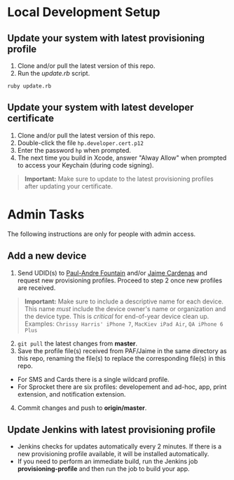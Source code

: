 # Local Development Setup

## Update your system with latest provisioning profile

1. Clone and/or pull the latest version of this repo.
2. Run the _update.rb_ script.

  `ruby update.rb`

## Update your system with latest developer certificate

1. Clone and/or pull the latest version of this repo.
2. Double-click the file `hp.developer.cert.p12`
3. Enter the password `hp` when prompted.
4. The next time you build in Xcode, answer "Alway Allow" when prompted to access your Keychain (during code signing).

> __Important:__ Make sure to update to the latest provisioning profiles after updating your certificate.

# Admin Tasks
The following instructions are only for people with admin access.

## Add a new device

1. Send UDID(s) to [Paul-Andre Fountain](mailto://paul-andre.fountain@hp.com) and/or [Jaime Cardenas](mailto://jaime.cardenas@hp.com) and request new provisioning profiles. Proceed to step 2 once new profiles are received.
> __Important:__ Make sure to include a descriptive name for each device. This name _must_ include the device owner's name or organization and the device type. This is _critical_ for end-of-year device clean up. Examples: `Chrissy Harris' iPhone 7`, `MacKiev iPad Air`, `QA iPhone 6 Plus`
2. `git pull` the latest changes from __master__.
3. Save the profile file(s) received from PAF/Jaime in the same directory as this repo, renaming the file(s) to replace the corresponding file(s) in this repo.
- For SMS and Cards there is a single wildcard profile.
- For Sprocket there are six profiles: developement and ad-hoc, app, print extension, and notification extension.
4. Commit changes and push to __origin/master__.

## Update Jenkins with latest provisioning profile

* Jenkins checks for updates automatically every 2 minutes. If there is a new provisioning profile available, it will be installed automatically.
* If you need to perform an immediate build, run the Jenkins job __provisioning-profile__ and then run the job to build your app.

